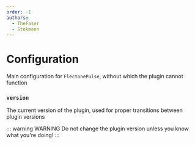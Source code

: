 ```yaml
---
order: -1
authors:
  - TheFaser
  - Stokmenn
---
```


# Configuration

Main configuration for `FlectonePulse`, without which the plugin cannot function

### `version`

The current version of the plugin, used for proper transitions between plugin versions

::: warning WARNING
Do not change the plugin version unless you know what you're doing!
:::